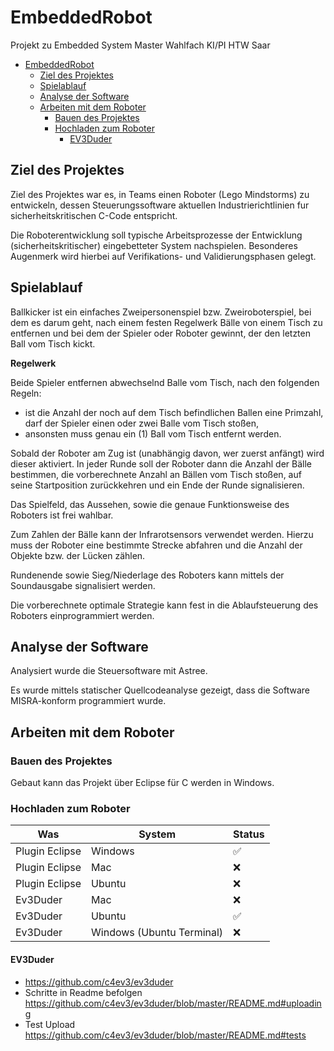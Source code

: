 # EmbeddedRobot
Projekt zu Embedded System Master Wahlfach KI/PI HTW Saar 

- [EmbeddedRobot](#embeddedrobot)
  - [Ziel des Projektes](#ziel-des-projektes)
  - [Spielablauf](#spielablauf)
  - [Analyse der Software](#analyse-der-software)
  - [Arbeiten mit dem Roboter](#arbeiten-mit-dem-roboter)
    - [Bauen des Projektes](#bauen-des-projektes)
    - [Hochladen zum Roboter](#hochladen-zum-roboter)
      - [EV3Duder](#ev3duder)



## Ziel des Projektes

Ziel des Projektes war es, in Teams einen Roboter (Lego Mindstorms) zu entwickeln, dessen Steuerungssoftware aktuellen Industrierichtlinien fur sicherheitskritischen C-Code entspricht.

Die Roboterentwicklung soll typische Arbeitsprozesse der Entwicklung (sicherheitskritischer) eingebetteter System nachspielen. Besonderes Augenmerk wird hierbei auf Verifikations- und Validierungsphasen gelegt.

## Spielablauf

Ballkicker ist ein einfaches Zweipersonenspiel bzw. Zweiroboterspiel, bei dem es darum geht, nach
einem festen Regelwerk Bälle von einem Tisch zu entfernen und bei dem der Spieler oder Roboter
gewinnt, der den letzten Ball vom Tisch kickt.

**Regelwerk** 

Beide Spieler entfernen abwechselnd Balle vom Tisch, nach den folgenden Regeln: 

  * ist die Anzahl der noch auf dem Tisch befindlichen Ballen eine Primzahl, darf der Spieler einen oder zwei Balle vom Tisch stoßen,
  * ansonsten muss genau ein (1) Ball vom Tisch entfernt werden.

Sobald der Roboter am Zug ist (unabhängig davon, wer zuerst anfängt) wird dieser aktiviert. 
In jeder Runde soll der Roboter dann die Anzahl der Bälle bestimmen, die vorberechnete Anzahl an Bällen vom Tisch stoßen, auf seine Startposition zurückkehren und ein Ende der Runde signalisieren.

Das Spielfeld, das Aussehen, sowie die genaue Funktionsweise des Roboters ist frei wahlbar.

Zum Zahlen der Bälle kann der Infrarotsensors verwendet werden. Hierzu muss der Roboter eine bestimmte Strecke abfahren und die Anzahl der Objekte bzw. der Lücken zählen. 

Rundenende sowie Sieg/Niederlage des Roboters kann mittels der Soundausgabe signalisiert werden.

Die vorberechnete optimale Strategie kann fest in die Ablaufsteuerung des Roboters einprogrammiert
werden.

## Analyse der Software

Analysiert wurde die Steuersoftware mit Astree. 

Es wurde mittels statischer Quellcodeanalyse gezeigt, dass die Software MISRA-konform programmiert wurde.

## Arbeiten mit dem Roboter

### Bauen des Projektes

Gebaut kann das Projekt über Eclipse für C werden in Windows.

### Hochladen zum Roboter


| Was            | System                    | Status |
| -------------- | ------------------------- | ------ |
| Plugin Eclipse | Windows                   | ✅     |
| Plugin Eclipse | Mac                       | ❌     |
| Plugin Eclipse | Ubuntu                    | ❌     |
| Ev3Duder       | Mac                       | ❌     |
| Ev3Duder       | Ubuntu                    | ✅     |
| Ev3Duder       | Windows (Ubuntu Terminal) | ❌     |




#### EV3Duder

+ https://github.com/c4ev3/ev3duder
+ Schritte in Readme befolgen https://github.com/c4ev3/ev3duder/blob/master/README.md#uploading
+ Test Upload https://github.com/c4ev3/ev3duder/blob/master/README.md#tests


